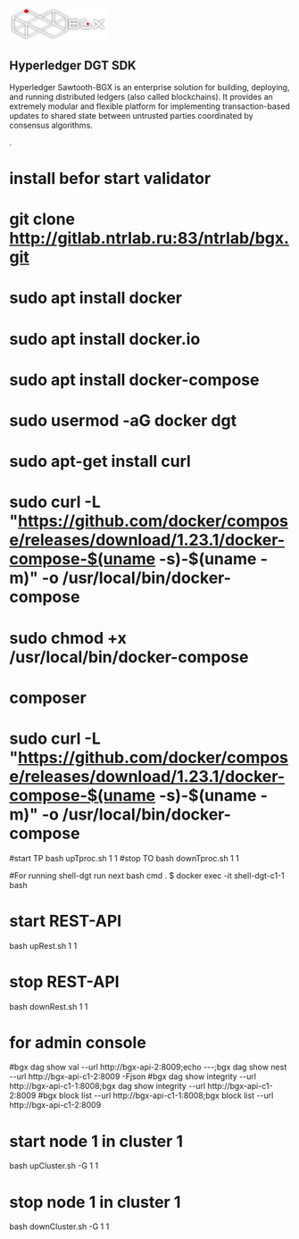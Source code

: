 ![Sawtooth=BGX](bgx/images/logo-bgx.png)

Hyperledger DGT SDK
-------------

Hyperledger Sawtooth-BGX is an enterprise solution for building, deploying, and
running distributed ledgers (also called blockchains). It provides an extremely
modular and flexible platform for implementing transaction-based updates to
shared state between untrusted parties coordinated by consensus algorithms.

.
# install befor start validator
# git clone http://gitlab.ntrlab.ru:83/ntrlab/bgx.git
# sudo apt install docker
# sudo apt install docker.io
# sudo apt install docker-compose
# sudo usermod -aG docker dgt
# sudo apt-get install curl
# sudo curl -L "https://github.com/docker/compose/releases/download/1.23.1/docker-compose-$(uname -s)-$(uname -m)" -o /usr/local/bin/docker-compose
# sudo chmod +x /usr/local/bin/docker-compose
# composer 
# sudo curl -L "https://github.com/docker/compose/releases/download/1.23.1/docker-compose-$(uname -s)-$(uname -m)" -o /usr/local/bin/docker-compose

#start TP 
bash upTproc.sh 1 1
#stop TO 
bash downTproc.sh 1 1

#For running shell-dgt run next bash cmd .
$ docker exec -it shell-dgt-c1-1 bash

# start REST-API 
bash upRest.sh 1 1  
# stop REST-API
bash downRest.sh 1 1

# for admin console
#bgx dag show val --url http://bgx-api-2:8009;echo ---;bgx dag show nest --url http://bgx-api-c1-2:8009 -Fjson
#bgx dag show integrity --url http://bgx-api-c1-1:8008;bgx dag show integrity --url http://bgx-api-c1-2:8009
#bgx block list --url http://bgx-api-c1-1:8008;bgx block list --url http://bgx-api-c1-2:8009
#



# start node 1 in cluster 1
bash upCluster.sh -G 1 1 
# stop node 1 in cluster 1
bash downCluster.sh -G 1 1


